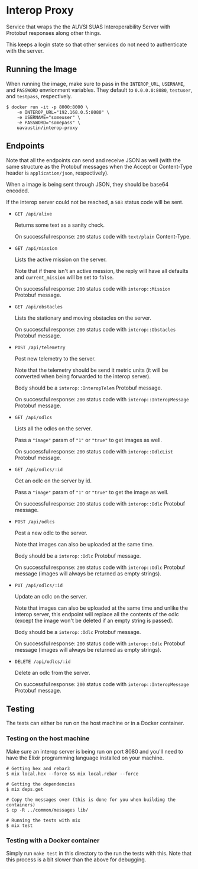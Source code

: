 # Interop Proxy

Service that wraps the the AUVSI SUAS Interoperability Server with Protobuf
responses along other things.

This keeps a login state so that other services do not need to authenticate
with the server.

## Running the Image

When running the image, make sure to pass in the `INTEROP_URL`, `USERNAME`, and
`PASSWORD` envrionment variables. They default to `0.0.0.0:8080`, `testuser`,
and `testpass`, respectively.

```
$ docker run -it -p 8000:8000 \
    -e INTEROP_URL="192.168.0.5:8080" \
    -e USERNAME="someuser" \
    -e PASSWORD="somepass" \
    uavaustin/interop-proxy
```

## Endpoints

Note that all the endpoints can send and receive JSON as well (with the same
structure as the Protobuf messages when the Accept or Content-Type header is
`application/json`, respectively).

When a image is being sent through JSON, they should be base64 encoded.

If the interop server could not be reached, a `503` status code will be sent.

- `GET /api/alive`

  Returns some text as a sanity check.

  On successful response: `200` status code with `text/plain` Content-Type.

- `GET /api/mission`

  Lists the active mission on the server.

  Note that if there isn't an active mession, the reply will have all defaults
  and `current_mission` will be set to `false`.

  On successful response: `200` status code with `interop::Mission` Protobuf
  message.

- `GET /api/obstacles`

  Lists the stationary and moving obstacles on the server.

  On successful response: `200` status code with `interop::Obstacles` Protobuf
  message.

- `POST /api/telemetry`

  Post new telemetry to the server.

  Note that the telemetry should be send it metric units (it will be converted
  when being forwarded to the interop server).

  Body should be a `interop::InteropTelem` Protobuf message.

  On successful response: `200` status code with `interop::InteropMessage`
  Protobuf message.

- `GET /api/odlcs`

  Lists all the odlcs on the server.

  Pass a `"image"` param of `"1"` or `"true"` to get images as well.

  On successful response: `200` status code with `interop::OdlcList` Protobuf
  message.

- `GET /api/odlcs/:id`

  Get an odlc on the server by id.

  Pass a `"image"` param of `"1"` or `"true"` to get the image as well.

  On successful response: `200` status code with `interop::Odlc` Protobuf
  message.

- `POST /api/odlcs`

  Post a new odlc to the server.

  Note that images can also be uploaded at the same time.

  Body should be a `interop::Odlc` Protobuf message.

  On successful response: `200` status code with `interop::Odlc` Protobuf
  message (images will always be returned as empty strings).

- `PUT /api/odlcs/:id`

  Update an odlc on the server.

  Note that images can also be uploaded at the same time and unlike the
  interop server, this endpoint will replace all the contents of the odlc
  (except the image won't be deleted if an empty string is passed).

  Body should be a `interop::Odlc` Protobuf message.

  On successful response: `200` status code with `interop::Odlc` Protobuf
  message (images will always be returned as empty strings).

- `DELETE /api/odlcs/:id`

  Delete an odlc from the server.

  On successful response: `200` status code with `interop::InteropMessage`
  Protobuf message.

## Testing

The tests can either be run on the host machine or in a Docker container.

### Testing on the host machine

Make sure an interop server is being run on port 8080 and you'll need to have
the Elixir programming language installed on your machine.

```
# Getting hex and rebar3
$ mix local.hex --force && mix local.rebar --force

# Getting the dependencies
$ mix deps.get

# Copy the messages over (this is done for you when building the containers)
$ cp -R ../common/messages lib/

# Running the tests with mix
$ mix test
```

### Testing with a Docker container

Simply run `make test` in this directory to the run the tests with this. Note
that this process is a bit slower than the above for debugging.
